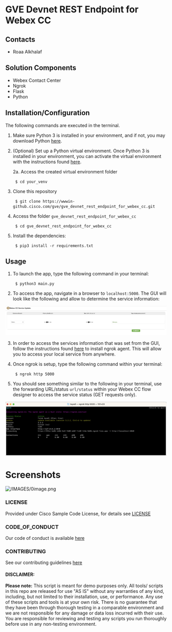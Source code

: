 # GVE Devnet REST Endpoint for Webex CC

## Contacts
* Roaa Alkhalaf

## Solution Components
* Webex Contact Center
* Ngrok
* Flask
* Python

## Installation/Configuration
The following commands are executed in the terminal.

1. Make sure Python 3 is installed in your environment, and if not, you may download Python [here](https://www.python.org/downloads/). 

2. (Optional) Set up a Python virtual environment. Once Python 3 is installed in your environment, you can activate the virtual environment with the instructions found [here](https://docs.python.org/3/tutorial/venv.html). 

    2a. Access the created virtual environment folder

        $ cd your_venv

3. Clone this repository

        $ git clone https://wwwin-github.cisco.com/gve/gve_devnet_rest_endpoint_for_webex_cc.git


4. Access the folder `gve_devnet_rest_endpoint_for_webex_cc`

        $ cd gve_devnet_rest_endpoint_for_webex_cc

5. Install the dependencies:

        $ pip3 install -r requirements.txt

## Usage
1. To launch the app, type the following command in your terminal:

        $ python3 main.py

2. To access the app, navigate in a browser to `localhost:5000`. The GUI will look like the following and allow to determine the service information: 

![/IMAGES/GUI.png](/IMAGES/GUI.png)

3. In order to access the services information that was set from the GUI, follow the instructions found [here](https://ngrok.com/docs/getting-started/) to install ngrok agent. This will allow you to access your local service from anywhere. 

4. Once ngrok is setup, type the following command within your terminal:

        $ ngrok http 5000

5. You should see something similar to the following in your terminal, use the forwarding URL/status `url/status` within your Webex CC flow designer to access the service status (GET requests only).

![/IMAGES/ngrok.png](/IMAGES/ngrok.png)

#



# Screenshots

![/IMAGES/0image.png](/IMAGES/0image.png)

### LICENSE

Provided under Cisco Sample Code License, for details see [LICENSE](LICENSE.md)

### CODE_OF_CONDUCT

Our code of conduct is available [here](CODE_OF_CONDUCT.md)

### CONTRIBUTING

See our contributing guidelines [here](CONTRIBUTING.md)

#### DISCLAIMER:
<b>Please note:</b> This script is meant for demo purposes only. All tools/ scripts in this repo are released for use "AS IS" without any warranties of any kind, including, but not limited to their installation, use, or performance. Any use of these scripts and tools is at your own risk. There is no guarantee that they have been through thorough testing in a comparable environment and we are not responsible for any damage or data loss incurred with their use.
You are responsible for reviewing and testing any scripts you run thoroughly before use in any non-testing environment.